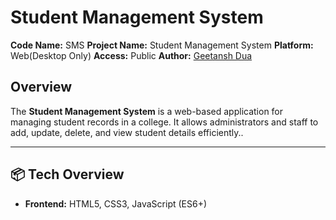 # Student Management System

**Code Name:** SMS
**Project Name:** Student Management System
**Platform:** Web(Desktop Only)
**Access:** Public
**Author:** [Geetansh Dua](https://github.com/geetanshdua)

## Overview

The **Student Management System** is a web-based application for managing student records in a college. It allows administrators and staff to add, update, delete, and view student details efficiently..

---

## 📦 Tech Overview

- **Frontend:** HTML5, CSS3, JavaScript (ES6+)
